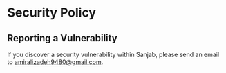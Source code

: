 # Security Policy

## Reporting a Vulnerability

If you discover a security vulnerability within Sanjab, please send an email to amiralizadeh9480@gmail.com.
